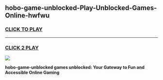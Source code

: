 
## hobo-game-unblocked-Play-Unblocked-Games-Online-hwfwu
<h3>
<a href="https://premium76.site?title=hobo-game-unblocked&ref=25A">CLICK TO PLAY</a></h3>
<hr>

<h3>
<a href="https://premium76.site?title=hobo-game-unblocked&ref=25A">CLICK 2 PLAY</a>
  
</h3>

<a href="https://premium76.site?title=hobo-game-unblocked&ref=25A"><img src="https://clearcache.store/games.png"></a>


**hobo-game-unblocked games unblocked: Your Gateway to Fun and Accessible Online Gaming**
